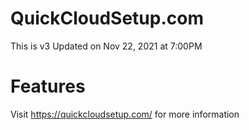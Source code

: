 # QuickCloudSetup.com
This is v3
Updated on Nov 22, 2021 at 7:00PM


# Features
Visit https://quickcloudsetup.com/ for more information